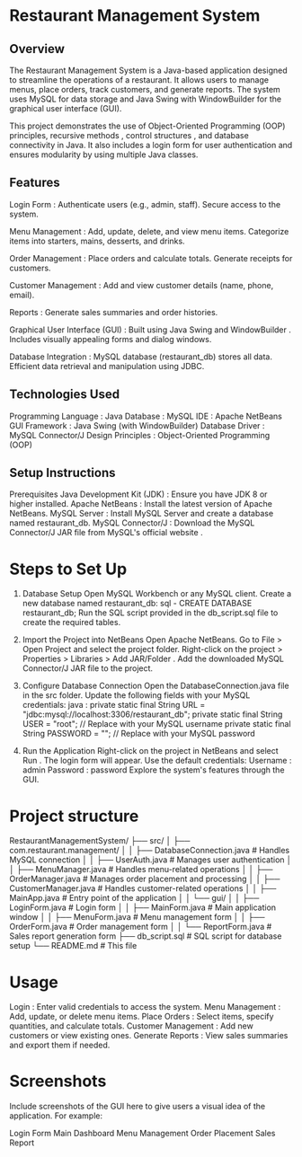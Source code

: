 # Restaurant Management System
## Overview

The Restaurant Management System is a Java-based application designed to streamline the operations of a restaurant. It allows users to manage menus, place orders, track customers, and generate reports. The system uses MySQL for data storage and Java Swing with WindowBuilder for the graphical user interface (GUI).

This project demonstrates the use of Object-Oriented Programming (OOP) principles, recursive methods , control structures , and database connectivity in Java. It also includes a login form for user authentication and ensures modularity by using multiple Java classes.

## Features
Login Form :
Authenticate users (e.g., admin, staff).
Secure access to the system.

Menu Management :
Add, update, delete, and view menu items.
Categorize items into starters, mains, desserts, and drinks.

Order Management :
Place orders and calculate totals.
Generate receipts for customers.

Customer Management :
Add and view customer details (name, phone, email).

Reports :
Generate sales summaries and order histories.

Graphical User Interface (GUI) :
Built using Java Swing and WindowBuilder .
Includes visually appealing forms and dialog windows.

Database Integration :
MySQL database (restaurant_db) stores all data.
Efficient data retrieval and manipulation using JDBC.

## Technologies Used
Programming Language : Java
Database : MySQL
IDE : Apache NetBeans
GUI Framework : Java Swing (with WindowBuilder)
Database Driver : MySQL Connector/J
Design Principles : Object-Oriented Programming (OOP)

## Setup Instructions
Prerequisites
Java Development Kit (JDK) : Ensure you have JDK 8 or higher installed.
Apache NetBeans : Install the latest version of Apache NetBeans.
MySQL Server : Install MySQL Server and create a database named restaurant_db.
MySQL Connector/J : Download the MySQL Connector/J JAR file from MySQL's official website .

# Steps to Set Up
1. Database Setup
Open MySQL Workbench or any MySQL client.
Create a new database named restaurant_db:
sql - CREATE DATABASE restaurant_db;
Run the SQL script provided in the db_script.sql file to create the required tables.

2. Import the Project into NetBeans
Open Apache NetBeans.
Go to File > Open Project and select the project folder.
Right-click on the project > Properties > Libraries > Add JAR/Folder .
Add the downloaded MySQL Connector/J JAR file to the project.

3. Configure Database Connection
Open the DatabaseConnection.java file in the src folder.
Update the following fields with your MySQL credentials:
java :
private static final String URL = "jdbc:mysql://localhost:3306/restaurant_db";
private static final String USER = "root"; // Replace with your MySQL username
private static final String PASSWORD = ""; // Replace with your MySQL password

4. Run the Application
Right-click on the project in NetBeans and select Run .
The login form will appear. Use the default credentials:
Username : admin
Password : password
Explore the system's features through the GUI.

# Project structure
RestaurantManagementSystem/
├── src/
│   ├── com.restaurant.management/
│   │   ├── DatabaseConnection.java    # Handles MySQL connection
│   │   ├── UserAuth.java              # Manages user authentication
│   │   ├── MenuManager.java           # Handles menu-related operations
│   │   ├── OrderManager.java          # Manages order placement and processing
│   │   ├── CustomerManager.java       # Handles customer-related operations
│   │   ├── MainApp.java               # Entry point of the application
│   │   └── gui/
│   │       ├── LoginForm.java         # Login form
│   │       ├── MainForm.java          # Main application window
│   │       ├── MenuForm.java          # Menu management form
│   │       ├── OrderForm.java         # Order management form
│   │       └── ReportForm.java        # Sales report generation form
├── db_script.sql                      # SQL script for database setup
└── README.md                          # This file

# Usage
Login : Enter valid credentials to access the system.
Menu Management : Add, update, or delete menu items.
Place Orders : Select items, specify quantities, and calculate totals.
Customer Management : Add new customers or view existing ones.
Generate Reports : View sales summaries and export them if needed.

# Screenshots
Include screenshots of the GUI here to give users a visual idea of the application. For example:

Login Form
Main Dashboard
Menu Management
Order Placement
Sales Report
